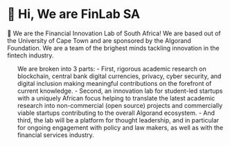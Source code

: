# 👋 Hi, We are FinLab SA
👀 We are the Financial Innovation Lab of South Africa! We are based out of the University of Cape Town and are sponsored by the Algorand Foundation. We are a team of the brighest minds tackling innovation in the fintech industry. 
<ul>
We are broken into 3 parts:
- First, rigorous academic research on blockchain, central bank digital currencies, privacy, cyber security, and digital inclusion making meaningful contributions on the forefront of current knowledge.
- Second, an innovation lab for student-led startups with a uniquely African focus helping to translate the latest academic research into non-commercial (open source) projects and commercially viable startups contributing to the overall Algorand ecosystem.
- And third, the lab will be a platform for thought leadership, and in particular for ongoing engagement with policy and law makers, as well as with the financial services industry.

<!---
FinLabSA/FinLabSA is a ✨ special ✨ repository because its `README.md` (this file) appears on your GitHub profile.
You can click the Preview link to take a look at your changes.
--->
